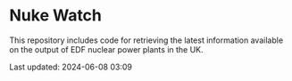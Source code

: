 # Nuke Watch

This repository includes code for retrieving the latest information available on the output of EDF nuclear power plants in the UK.

Last updated: 2024-06-08 03:09